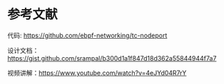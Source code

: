 



# 参考文献
代码: https://github.com/ebpf-networking/tc-nodeport

设计文档：https://gist.github.com/srampal/b300d1a1f847d18d362a55844944f7a7

视频讲解：https://www.youtube.com/watch?v=4eJYd04R7rY
